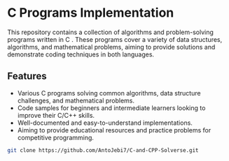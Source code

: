 # C Programs Implementation

This repository contains a collection of algorithms and problem-solving programs written in C . These programs cover a variety of data structures, algorithms, and mathematical problems, aiming to provide solutions and demonstrate coding techniques in both languages.

## Features
- Various C programs solving common algorithms, data structure challenges, and mathematical problems.
- Code samples for beginners and intermediate learners looking to improve their C/C++ skills.
- Well-documented and easy-to-understand implementations.
- Aiming to provide educational resources and practice problems for competitive programming.


```bash
git clone https://github.com/AntoJebi7/C-and-CPP-Solverse.git
